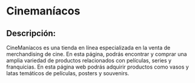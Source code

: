 # Cinemaníacos

## Descripción:

CineManíacos es una tienda en línea especializada en la venta de merchandising de cine. En esta página, podrás encontrar y comprar una amplia variedad de productos relacionados con películas, series y franquicias.
En esta página web podrás adquirir productos como vasos y latas temáticos de películas, posters y souvenirs.